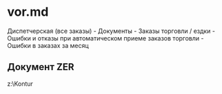 # vor.md

Диспетчерская (все заказы) - Документы - Заказы торговли / ездки - Ошибки и отказы при автоматическом приеме заказов торговли - Ошибки в заказах за месяц

## Документ ZER

z:\Kontur

